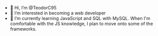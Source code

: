 - 👋 Hi, I’m @TeodorC95
- 👀 I’m interested in becoming a web developer
- 🌱 I’m currently learning JavaScript and SQL with MySQL. When I'm comfortable with the JS knowledge, I plan to move onto some of the frameworks. 


<!---
TeodorC95/TeodorC95 is a ✨ special ✨ repository because its `README.md` (this file) appears on your GitHub profile.
You can click the Preview link to take a look at your changes.
--->
